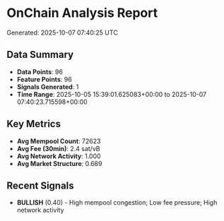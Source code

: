 # OnChain Analysis Report
Generated: 2025-10-07 07:40:25 UTC

## Data Summary
- **Data Points**: 96
- **Feature Points**: 96
- **Signals Generated**: 1
- **Time Range**: 2025-10-05 15:39:01.625083+00:00 to 2025-10-07 07:40:23.715598+00:00

## Key Metrics
- **Avg Mempool Count**: 72623
- **Avg Fee (30min)**: 2.4 sat/vB
- **Avg Network Activity**: 1.000
- **Avg Market Structure**: 0.689

## Recent Signals
- **BULLISH** (0.40) - High mempool congestion; Low fee pressure; High network activity

